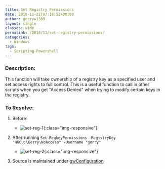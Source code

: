 ```yaml
---
title: Set Registry Permissions
date: 2018-11-22T07:16:52+00:00
author: gerryw1389
layout: single
classes: wide
permalink: /2018/11/set-registry-permissions/
categories:
  - Windows
tags:
  - Scripting-Powershell
---
```

<!--more-->

### Description:

This function will take ownership of a registry key as a specified user and set access rights to full control. This is a useful function to call in other scripts when you get "Access Denied" when trying to modify certain keys in the registry.

### To Resolve:

1. Before:

   - ![set-reg-1](https://automationadmin.com/assets/images/uploads/2018/11/set-reg-1.png){:class="img-responsive"}

2. After running `Set-RegkeyPermissions -RegistryKey "HKCU:\Gerry\NoAccess" -Username "gerry"`

   - ![set-reg-2](https://automationadmin.com/assets/images/uploads/2018/11/set-reg-2.png){:class="img-responsive"}

3. Source is maintained under [gwConfiguration](https://github.com/gerryw1389/powershell/blob/main/gwConfiguration/Public/Set-RegistryPermission.ps1)